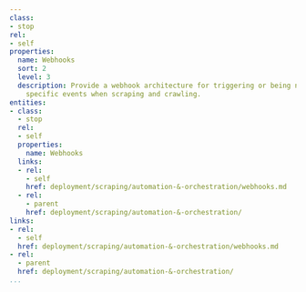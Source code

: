 ```yaml
---
class:
- stop
rel:
- self
properties:
  name: Webhooks
  sort: 2
  level: 3
  description: Provide a webhook architecture for triggering or being notified of
    specific events when scraping and crawling.
entities:
- class:
  - stop
  rel:
  - self
  properties:
    name: Webhooks
  links:
  - rel:
    - self
    href: deployment/scraping/automation-&-orchestration/webhooks.md
  - rel:
    - parent
    href: deployment/scraping/automation-&-orchestration/
links:
- rel:
  - self
  href: deployment/scraping/automation-&-orchestration/webhooks.md
- rel:
  - parent
  href: deployment/scraping/automation-&-orchestration/
...
```

